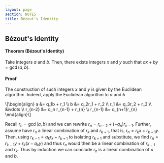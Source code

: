 ```yaml
---
layout: page
section: NOTES
title: Bézout's Identity
---
```


## Bézout's Identity

#### Theorem (Bézout's Identity)
Take integers $a$ and $b$. Then, there exists integers $x$ and $y$ such that $ax + by = \gcd(a,b)$.

#### Proof
The construction of such integers $x$ and $y$ is given by the Euclidean algorithm. Indeed, apply the Euclidean algorithm to $a$ and $b$

\\[\\begin{align}
a &= q_1b + r_1 \\\\ b &= q_2r_1 + r_2 \\\\ r_1 &= q_3r_2 + r_3 \\\\ &\vdots \\\\ r_{n-2} &= q_n r_{n-1} + r_{n} \\\\ r_{n-1} &= q_{n+1}r_{n} \\end{align}\\]

Recall $r_n = \gcd(a,b)$ and we can rewrite $r_n = r_{n-2} + (-q_n)r_{n-1}$. Further, assume have $r_n$ a linear combination of $r_{k}$ and $r_{k+1}$, that is, $r_n = r_{k}x + r_{k+1}y$. Then, using $r_{k-1} = q_k r_k + r_{k+1}$ to isolating $r_{k+1}$ and substitute, we find $r_n = r_{k-1}y + r_{k}(x-q_ky)$ and thus $r_n$ would then be a linear combination of $r_{k-1}$ and $r_{k}$. Thus by induction we can conclude $r_n$ is a linear combination of $a$ and $b$.